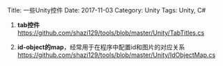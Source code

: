 Title: 一些Unity控件
Date: 2017-11-03
Category: Unity
Tags: Unity, C#


1. **tab控件**  
https://github.com/shazi129/tools/blob/master/Unity/TabTitles.cs


2. **id-object的map**，经常用于在程序中配置id和图片的对应关系
https://github.com/shazi129/tools/blob/master/Unity/IdObjectMap.cs